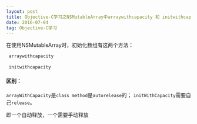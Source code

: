 ```yaml
---
layout: post
title: Objective-C学习之NSMutableArray中arraywithcapacity 和 initwithcapacity的区别？
date: 2016-07-04
tag: Objective-C学习
---
```


 在使用NSMutableArray时，初始化数组有这两个方法：

```objectivec
 arraywithcapacity
 
 initwithcapacity
```

#### 区别：
`arrayWithCapacity`是`class method`是`autorelease`的；
`initWithCapacity`需要自己`release`。

即一个自动释放，一个需要手动释放